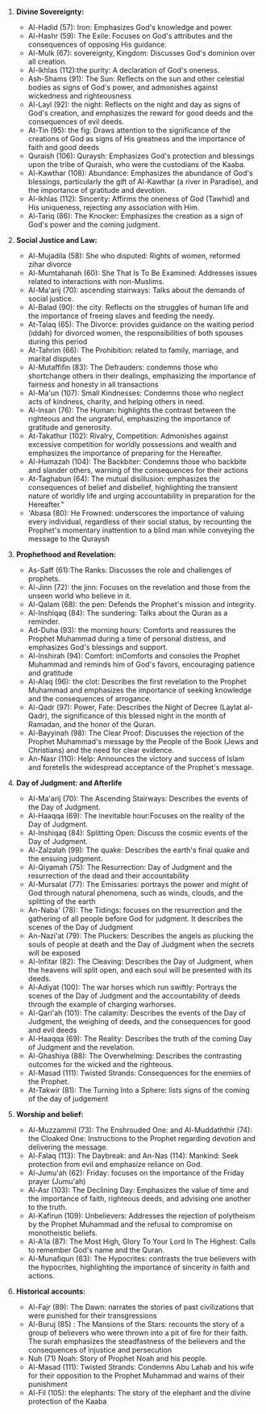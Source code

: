 1. **Divine Sovereignty:**
   - Al-Hadid (57): Iron: Emphasizes God's knowledge and power.
   - Al-Hashr (59): The Exile: Focuses on God's attributes and the consequences of opposing His guidance. 
   - Al-Mulk (67): sovereignty, Kingdom: Discusses God's dominion over all creation.
   - Al-Ikhlas (112):the purity: A declaration of God's oneness.
   - Ash-Shams (91): The Sun: Reflects on the sun and other celestial bodies as signs of God's power, and admonishes against wickedness and righteousness
   - Al-Layl (92): the night: Reflects on the night and day as signs of God's creation, and emphasizes the reward for good deeds and the consequences of evil deeds.
   - At-Tin (95): the fig: Draws attention to the significance of the creations of God as signs of His greatness and the importance of faith and good deeds
   - Quraish (106): Quraysh: Emphasizes God's protection and blessings upon the tribe of Quraish, who were the custodians of the Kaaba.
   - Al-Kawthar (108): Abundance: Emphasizes the abundance of God's blessings, particularly the gift of Al-Kawthar (a river in Paradise), and the importance of gratitude and devotion.
   - Al-Ikhlas (112): Sincerity: Affirms the oneness of God (Tawhid) and His uniqueness, rejecting any association with Him.
   - Al-Tariq (86): The Knocker: Emphasizes the creation as a sign of God's power and the coming judgment.

2. **Social Justice and Law:**
   - Al-Mujadila (58): She who disputed: Rights of women, reformed zihar divorce
   - Al-Mumtahanah (60): She That Is To Be Examined: Addresses issues related to interactions with non-Muslims.
   - Al-Ma'arij (70): ascending stairways: Talks about the demands of social justice.
   - Al-Balad (90): the city: Reflects on the struggles of human life and the importance of freeing slaves and feeding the needy.
   - At-Talaq (65): The Divorce: provides guidance on the waiting period (iddah) for divorced women, the responsibilities of both spouses during this period
   - At-Tahrim (66): The Prohibition: related to family, marriage, and marital disputes
   - Al-Mutaffifin (83): The Defrauders: condemns those who shortchange others in their dealings, emphasizing the importance of fairness and honesty in all transactions
   - Al-Ma'un (107): Small Kindnesses: Condemns those who neglect acts of kindness, charity, and helping others in need.
   - Al-Insan (76): The Human: highlights the contrast between the righteous and the ungrateful, emphasizing the importance of gratitude and generosity.
   - At-Takathur (102): Rivalry, Competition: Admonishes against excessive competition for worldly possessions and wealth and emphasizes the importance of preparing for the Hereafter.
   - Al-Humazah (104): The Backbiter: Condemns those who backbite and slander others, warning of the consequences for their actions
   - At-Taghabun (64): The mutual disillusion: emphasizes the consequences of belief and disbelief, highlighting the transient nature of worldly life and urging accountability in preparation for the Hereafter."
   - 'Abasa (80): He Frowned: underscores the importance of valuing every individual, regardless of their social status, by recounting the Prophet's momentary inattention to a blind man while conveying the message to the Quraysh

3. **Prophethood and Revelation:**
   - As-Saff (61):The Ranks: Discusses the role and challenges of prophets.
   - Al-Jinn (72): the jinn: Focuses on the revelation and those from the unseen world who believe in it.
   - Al-Qalam (68): the pen: Defends the Prophet's mission and integrity.
   - Al-Inshiqaq (84): The sundering: Talks about the Quran as a reminder.
   - Ad-Duha (93): the morning hours: Comforts and reassures the Prophet Muhammad during a time of personal distress, and emphasizes God's blessings and support.
   - Al-Inshirah (94): Comfort: inComforts and consoles the Prophet Muhammad and reminds him of God's favors, encouraging patience and gratitude
   - Al-Alaq (96): the clot: Describes the first revelation to the Prophet Muhammad and emphasizes the importance of seeking knowledge and the consequences of arrogance.
   - Al-Qadr (97): Power, Fate: Describes the Night of Decree (Laylat al-Qadr), the significance of this blessed night in the month of Ramadan, and the honor of the Quran.
   - Al-Bayyinah (98): The Clear Proof: Discusses the rejection of the Prophet Muhammad's message by the People of the Book (Jews and Christians) and the need for clear evidence.
   - An-Nasr (110): Help: Announces the victory and success of Islam and foretells the widespread acceptance of the Prophet's message.

4. **Day of Judgment: and Afterlife**
   - Al-Ma'arij (70): The Ascending Stairways: Describes the events of the Day of Judgment.
   - Al-Haaqqa (69): The inevitable hour:Focuses on the reality of the Day of Judgment.
   - Al-Inshiqaq (84): Splitting Open: Discuss the cosmic events of the Day of Judgment.
   - Al-Zalzalah (99): The quake: Describes the earth's final quake and the ensuing judgment.
   - Al-Qiyamah (75): The Resurrection: Day of Judgment and the resurrection of the dead and their accountability 
   - Al-Mursalat (77): The Emissaries: portrays the power and might of God through natural phenomena, such as winds, clouds, and the splitting of the earth
   - An-Naba' (78): The Tidings: focuses on the resurrection and the gathering of all people before God for judgment. It describes the scenes of the Day of Judgment
   - An-Nazi'at (79): The Pluckers: Describes the angels as plucking the souls of people at death and the Day of Judgment when the secrets will be exposed
   - Al-Infitar (82): The Cleaving: Describes the Day of Judgment, when the heavens will split open, and each soul will be presented with its deeds.
   - Al-Adiyat (100): The war horses which run swiftly: Portrays the scenes of the Day of Judgment and the accountability of deeds through the example of charging warhorses.
   - Al-Qari'ah (101): The calamity: Describes the events of the Day of Judgment, the weighing of deeds, and the consequences for good and evil deeds
   - Al-Haaqqa (69): The Reality: Describes the truth of the coming Day of Judgment and the revelation.
   - Al-Ghashiya (88): The Overwhelming: Describes the contrasting outcomes for the wicked and the righteous.
   - Al-Masad (111): Twisted Strands: Consequences for the enemies of the Prophet.
   - At-Takwir (81): The Turning Into a Sphere: lists signs of the coming of the day of judgement

5. **Worship and belief:**
   - Al-Muzzammil (73): The Enshrouded One: and Al-Muddaththir (74): the Cloaked One: Instructions to the Prophet regarding devotion and delivering the message.
   - Al-Falaq (113): The Daybreak: and An-Nas (114): Mankind: Seek protection from evil and emphasize reliance on God.
   - Al-Jumu'ah (62): Friday: focuses on the importance of the Friday prayer (Jumu'ah)
   - Al-Asr (103): The Declining Day: Emphasizes the value of time and the importance of faith, righteous deeds, and advising one another to the truth. 
   - Al-Kafirun (109): Unbelievers: Addresses the rejection of polytheism by the Prophet Muhammad and the refusal to compromise on monotheistic beliefs.
   - Al-A'la (87): The Most High, Glory To Your Lord In The Highest: Calls to remember God's name and the Quran.
   - Al-Munafiqun (63): The Hypocrites: contrasts the true believers with the hypocrites, highlighting the importance of sincerity in faith and actions.
   
6. **Historical accounts:**
   - Al-Fajr (89): The Dawn: narrates the stories of past civilizations that were punished for their transgressions
   - Al-Buruj (85) : The Mansions of the Stars: recounts the story of a group of believers who were thrown into a pit of fire for their faith. The surah emphasizes the steadfastness of the believers and the consequences of injustice and persecution
   - Nuh (71) Noah: Story of Prophet Noah and his people.
   - Al-Masad (111): Twisted Strands: Condemns Abu Lahab and his wife for their opposition to the Prophet Muhammad and warns of their punishment
   - Al-Fil (105): the elephants: The story of the elephant and the divine protection of the Kaaba
